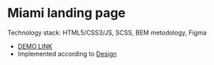 # Miami landing page
Technology stack: HTML5/CSS3/JS, SCSS, BEM metodology, Figma

-  [DEMO LINK](https://dariia-romanova.github.io/layout_miami/) 
-  Implemented according to [Design](https://dariia-romanova.github.io/layout_miami/)
